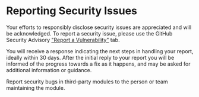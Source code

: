 # Reporting Security Issues
Your efforts to responsibly disclose security issues are appreciated and will be acknowledged. To report a security issue, please use the GitHub Security Advisory ["Report a Vulnerability"](https://github.com/errebenito/metallumbot/security/advisories/new) tab. 

You will receive a response indicating the next steps in handling your report, ideally within 30 days. After the initial reply to your report you will be informed of the progress towards a fix as it happens, and may be asked for additional information or guidance.

Report security bugs in third-party modules to the person or team maintaining the module.
